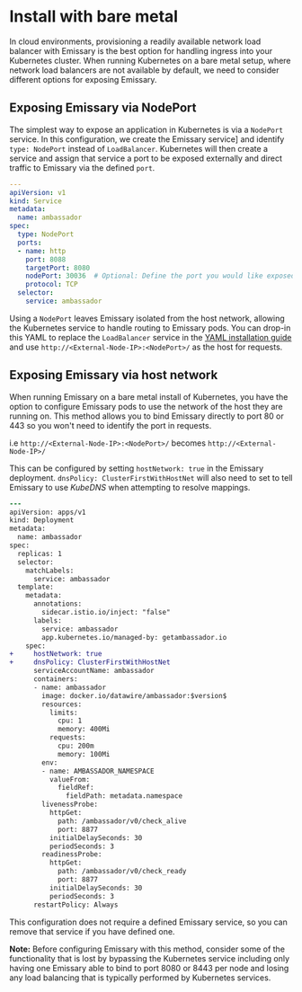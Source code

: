 # Install with bare metal

In cloud environments, provisioning a readily available network load balancer with Emissary is the best option for handling ingress into your Kubernetes cluster. When running Kubernetes on a bare metal setup, where network load balancers are not available by default, we need to consider different options for exposing Emissary.

## Exposing Emissary via NodePort

The simplest way to expose an application in Kubernetes is via a `NodePort` service. In this configuration, we create the Emissary service] and identify `type: NodePort` instead of `LoadBalancer`. Kubernetes will then create a service and assign that service a port to be exposed externally and direct traffic to Emissary via the defined `port`.

```yaml
---
apiVersion: v1
kind: Service
metadata:
  name: ambassador
spec:
  type: NodePort
  ports:
  - name: http
    port: 8088
    targetPort: 8080
    nodePort: 30036  # Optional: Define the port you would like exposed
    protocol: TCP
  selector:
    service: ambassador
```

Using a `NodePort` leaves Emissary isolated from the host network, allowing the Kubernetes service to handle routing to Emissary pods. You can drop-in this YAML to replace the `LoadBalancer` service in the [YAML installation guide](../yaml-install) and use `http://<External-Node-IP>:<NodePort>/` as the host for requests.

## Exposing Emissary via host network

When running Emissary on a bare metal install of Kubernetes, you have the option to configure Emissary pods to use the network of the host they are running on. This method allows you to bind Emissary directly to port 80 or 443 so you won't need to identify the port in requests.

i.e `http://<External-Node-IP>:<NodePort>/` becomes `http://<External-Node-IP>/`

This can be configured by setting `hostNetwork: true` in the Emissary deployment. `dnsPolicy: ClusterFirstWithHostNet` will also need to set to tell Emissary to use *KubeDNS* when attempting to resolve mappings.

```diff
---
apiVersion: apps/v1
kind: Deployment
metadata:
  name: ambassador
spec:
  replicas: 1
  selector:
    matchLabels:
      service: ambassador
  template:
    metadata:
      annotations:
        sidecar.istio.io/inject: "false"
      labels:
        service: ambassador
        app.kubernetes.io/managed-by: getambassador.io
    spec:
+     hostNetwork: true
+     dnsPolicy: ClusterFirstWithHostNet
      serviceAccountName: ambassador
      containers:
      - name: ambassador
        image: docker.io/datawire/ambassador:$version$
        resources:
          limits:
            cpu: 1
            memory: 400Mi
          requests:
            cpu: 200m
            memory: 100Mi
        env:
        - name: AMBASSADOR_NAMESPACE
          valueFrom:
            fieldRef:
              fieldPath: metadata.namespace
        livenessProbe:
          httpGet:
            path: /ambassador/v0/check_alive
            port: 8877
          initialDelaySeconds: 30
          periodSeconds: 3
        readinessProbe:
          httpGet:
            path: /ambassador/v0/check_ready
            port: 8877
          initialDelaySeconds: 30
          periodSeconds: 3
      restartPolicy: Always
```

This configuration does not require a defined Emissary service, so you can remove that service if you have defined one.

**Note:** Before configuring Emissary with this method, consider some of the functionality that is lost by bypassing the Kubernetes service including only having one Emissary able to bind to port 8080 or 8443 per node and losing any load balancing that is typically performed by Kubernetes services.
